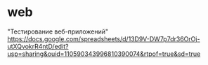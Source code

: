 # web
"Тестирование веб-приложений"
https://docs.google.com/spreadsheets/d/13D9V-DW7p7dr36OrOj-utXQvokrR4ntD/edit?usp=sharing&ouid=110590343996810390074&rtpof=true&sd=true
